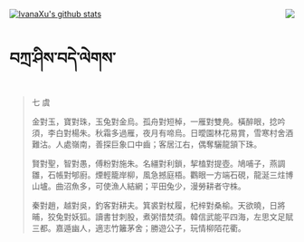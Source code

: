 [![IvanaXu's github stats](https://github-readme-stats.vercel.app/api?username=IvanaXu&show_icons=true&theme=vue-dark)](https://github.com/anuraghazra/github-readme-stats)
<img align="right" src="https://github-readme-stats.vercel.app/api/top-langs/?username=IvanaXu&langs_count=3&theme=graywhite" />
# བཀྲ་ཤིས་བདེ་ལེགས་
> 七 虞
> 
> 金對玉，寶對珠，玉兔對金烏。孤舟對短棹，一雁對雙鳧。橫醉眼，捻吟須，李白對楊朱。秋霜多過雁，夜月有啼烏。日曖園林花易賞，雪寒村舍酒難沽。人處嶺南，善探巨象口中齒；客居江右，偶奪驪龍頷下珠。
> 
> 賢對聖，智對愚，傅粉對施朱。名繮對利鎖，挈榼對提壺。鳩哺子，燕調雛，石帳對郇廚。煙輕籠岸柳，風急撼庭梧。鸜眼一方端石硯，龍涎三炷博山壚。曲沼魚多，可使漁人結網；平田兔少，漫勞耕者守株。
> 
> 秦對趙，越對吳，釣客對耕夫。箕裘對杖履，杞梓對桑榆。天欲曉，日將晡，狡兔對妖狐。讀書甘刺股，煮粥惜焚須。韓信武能平四海，左思文足賦三都。嘉遁幽人，適志竹籬茅舍；勝遊公子，玩情柳陌花衢。
>